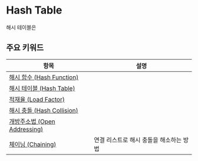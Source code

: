 # Hash Table

해시 테이블은

## 주요 키워드
| 항목 | 설명 |
| --- | --- |
| [해시 함수 (Hash Function)]() |  |
| [해시 테이블 (Hash Table)]() |  |
| [적재율 (Load Factor)]() |  |
| [해시 충돌 (Hash Collision)]() |  |
| [개방주소법 (Open Addressing)]() |  |
| [체이닝 (Chaining)](/docs/ch9_hash_table/chaining.md#chaining) | 연결 리스트로 해시 충돌을 해소하는 방법 |